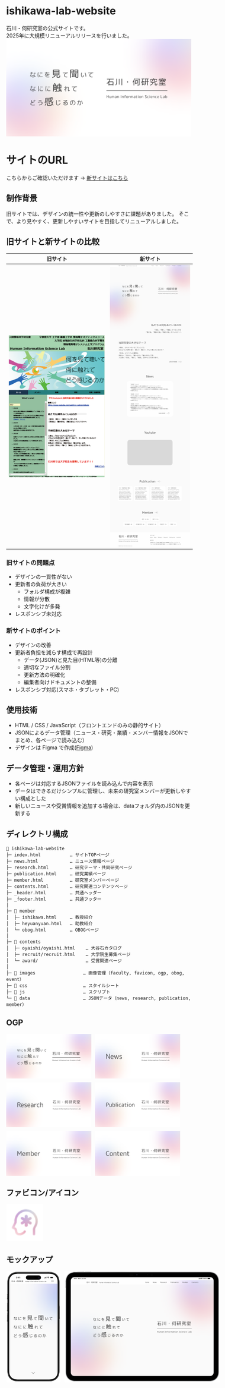 # ishikawa-lab-website
石川・何研究室の公式サイトです。  
2025年に大規模リニューアルリリースを行いました。
<img src="screenshots/ogp-main.png" alt="新サイトサムネイル" width="500">

# サイトのURL
こちらからご確認いただけます →
[新サイトはこちら](http://www.is.utsunomiya-u.ac.jp/human-information-science-lab/index.html)

## 制作背景
旧サイトでは、デザインの統一性や更新のしやすさに課題がありました。
そこで、より見やすく、更新しやすいサイトを目指してリニューアルしました。

## 旧サイトと新サイトの比較
| 旧サイト | 新サイト |
| -------- | ---------- |
| <img src="screenshots/old-site.png" width="300" style="vertical-align: top;"> | <img src="screenshots/new-site.png" width="250" style="vertical-align: top;"> |

<div>
  <h3>旧サイトの問題点</h3>
  <ul>
    <li>デザインの一貫性がない</li>
    <li>更新者の負荷が大きい
      <ul>
        <li>フォルダ構成が複雑</li>
        <li>情報が分散</li>
        <li>文字化けが多発</li>
      </ul>
    </li>
    <li>レスポンシブ未対応</li>
  </ul>

  <h3>新サイトのポイント</h3>
  <ul>
    <li>デザインの改善</li>
    <li>更新者負担を減らす構成で再設計
      <ul>
        <li>データ(JSON)と見た目(HTML等)の分離</li>
        <li>適切なファイル分割</li>
        <li>更新方法の明確化</li>
        <li>編集者向けドキュメントの整備</li>
      </ul>
    </li>
    <li>レスポンシブ対応(スマホ・タブレット・PC)</li>
  </ul>
</div>

## 使用技術
- HTML / CSS / JavaScript（フロントエンドのみの静的サイト）
- JSONによるデータ管理（ニュース・研究・業績・メンバー情報をJSONでまとめ、各ページで読み込む）
- デザインは Figma で作成([Figma](https://www.figma.com/design/6ZfSHxZCg8mhkg74R0XxKN/ishikawa-lab-website?node-id=576-923&t=mzFruA42YhejmUOL-1))

## データ管理・運用方針
- 各ページは対応するJSONファイルを読み込んで内容を表示
- データはできるだけシンプルに管理し、未来の研究室メンバーが更新しやすい構成とした
- 新しいニュースや受賞情報を追加する場合は、dataフォルダ内のJSONを更新する

## ディレクトリ構成
```text
📁 ishikawa-lab-website
├─ index.html           … サイトTOPページ
├─ news.html            … ニュース情報ページ
├─ research.html        … 研究テーマ・共同研究ページ
├─ publication.html     … 研究業績ページ
├─ member.html          … 研究室メンバーページ
├─ contents.html        … 研究関連コンテンツページ
├─ _header.html         … 共通ヘッダー
├─ _footer.html         … 共通フッター
│
├─ 📁 member
│  ├─ ishikawa.html     … 教授紹介
│  ├─ heyuanyuan.html   … 助教紹介
│  └─ obog.html         … OBOGページ
│
├─ 📁 contents
│  ├─ oyaishi/oyaishi.html    … 大谷石カタログ
│  ├─ recruit/recruit.html    … 大学院生募集ページ
│  └─ award/                  … 受賞関連ページ
│
├─ 📁 images                  … 画像管理（faculty, favicon, ogp, obog, event）
├─ 📁 css                     … スタイルシート
├─ 📁 js                      … スクリプト
└─ 📁 data                    … JSONデータ（news, research, publication, member）
```

## OGP
<div style="display: flex; flex-wrap: wrap; gap: 10px;">
  <img src="screenshots/ogp-main.png" alt="OGP-メイン画面" width="230">
  <img src="screenshots/ogp-news.png" alt="OGP-ニュースページ" width="230">
  <img src="screenshots/ogp-research.png" alt="OGP-研究内容のページ" width="230">
  <img src="screenshots/ogp-publication.png" alt="OGP-研究業績のページ" width="230">
  <img src="screenshots/ogp-member.png" alt="OGP-メンバーページ" width="230">
  <img src="screenshots/ogp-content.png" alt="OGP-その他のコンテンツ" width="230">
</div>

## ファビコン/アイコン
<img src="screenshots/favicon.png" alt="ファビコン" width="100">

## モックアップ
<div style="display: flex; gap: 10px;">
    <img src="screenshots/mockup1.png" alt="モックアップ1" height="300">
    <img src="screenshots/mockup2.png" alt="モックアップ2" height="300">
</div>